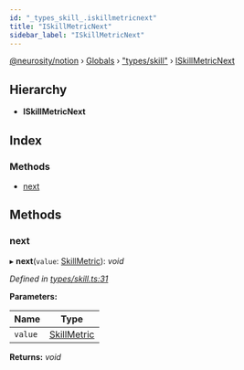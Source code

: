 ```yaml
---
id: "_types_skill_.iskillmetricnext"
title: "ISkillMetricNext"
sidebar_label: "ISkillMetricNext"
---
```


[@neurosity/notion](../index.md) › [Globals](../globals.md) › ["types/skill"](../modules/_types_skill_.md) › [ISkillMetricNext](_types_skill_.iskillmetricnext.md)

## Hierarchy

* **ISkillMetricNext**

## Index

### Methods

* [next](_types_skill_.iskillmetricnext.md#next)

## Methods

###  next

▸ **next**(`value`: [SkillMetric](../modules/_types_skill_.md#skillmetric)): *void*

*Defined in [types/skill.ts:31](https://github.com/neurosity/notion-js/blob/80b48df/src/types/skill.ts#L31)*

**Parameters:**

Name | Type |
------ | ------ |
`value` | [SkillMetric](../modules/_types_skill_.md#skillmetric) |

**Returns:** *void*
